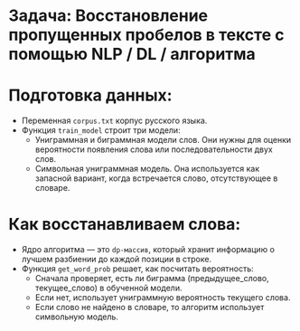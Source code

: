 # Задача: Восстановление пропущенных пробелов в тексте с помощью NLP / DL / алгоритма

# Подготовка данных:
* Переменная `corpus.txt` корпус русского языка.
* Функция `train_model` строит три модели:
    * Униграммная и биграммная модели слов. Они нужны для оценки вероятности появления слова или последовательности двух слов.
    * Символьная униграммная модель. Она используется как запасной вариант, когда встречается слово, отсутствующее в словаре.
# Как восстанавливаем слова:
* Ядро алгоритма — это `dp-массив`, который хранит информацию о лучшем разбиении до каждой позиции в строке.
* Функция `get_word_prob` решает, как посчитать вероятность:
    * Сначала проверяет, есть ли биграмма (предыдущее_слово, текущее_слово) в обученной модели.
    * Если нет, использует униграммную вероятность текущего слова.
    * Если слово не найдено в словаре, то алгоритм использует символьную модель.


